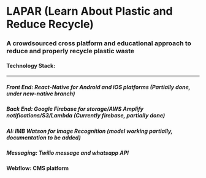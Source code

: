 # LAPAR (Learn About Plastic and Reduce Recycle) #


### A crowdsourced cross platform and educational approach to reduce and properly recycle plastic waste ###


#### Technology Stack: ####
---------------------------

##### Front End: React-Native for Android and iOS platforms (Partially done, under new-native branch)
        
##### Back End: Google Firebase for storage/AWS Amplify notifications/S3/Lambda (Currently firebase, partially done)
        
##### AI: IMB Watson for Image Recognition (model working partially, documentation to be added)

##### Messaging: Twilio message and whatsapp API

#### Webflow: CMS platform 
        
        


